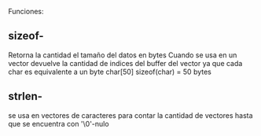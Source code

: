 Funciones:
## sizeof-
Retorna la cantidad el tamaño del datos en bytes 
Cuando se usa en un vector devuelve la cantidad de indices del buffer del vector ya que cada char es equivalente a un byte 
char\[50]
sizeof(char) = 50 bytes
## strlen-
se usa en vectores de caracteres para contar la cantidad de vectores hasta que se encuentra con '\0'-nulo